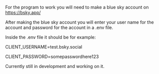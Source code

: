 For the program to work you will need to make a blue sky account on https://bsky.app/

After making the blue sky account you will enter your user name for the account and password for the account in a .env file.

Inside the .env file it should be for example: 

CLIENT_USERNAME=test.bsky.social

CLIENT_PASSWORD=somepasswordhere123

Currently still in development and working on it. 
